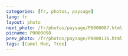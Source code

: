```yaml
---
categories: [fr, photos, paysage]
lang: fr
layout: photo
next_photo: /fr/photos/paysage/P0000087.html
picname: P0000098
prev_photo: /fr/photos/paysage/P0000116.html
tags: [Camel Man, Tree]
---
```

